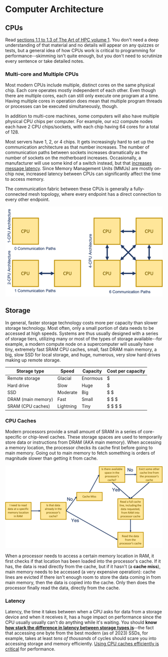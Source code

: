 ---
---

# Computer Architecture



## CPUs

Read [sections 1.1 to 1.3 of The Art of HPC volume 1](EijkhoutHPCTutorialsVol1.pdf#chapter.1). You don't need a deep understanding of that material and no details will appear on any quizzes or tests, but a general idea of how CPUs work is critical to programming for performance--skimming isn't quite enough, but you don't need to scrutinize every sentence or take detailed notes.

### Multi-core and Multiple CPUs

Most modern CPUs include multiple, distinct cores on the same physical chip. Each core operates mostly independent of each other. Even though there are multiple cores, each can still only execute one program at a time. Having multiple cores in operation does mean that multiple program threads or processes can be executed simultaneously, though.

In addition to multi-core machines, some computers will also have multiple physical CPU chips per computer. For example, our `m12` compute nodes each have 2 CPU chips/sockets, with each chip having 64 cores for a total of 128.

Most servers have 1, 2, or 4 chips. It gets increasingly hard to set up the communication architecture as that number increases. The number of communication paths between sockets increases dramatically as the number of sockets on the motherboard increases. Occasionally, a manufacturer will use some kind of a switch instead, but that [increases message latency](https://en.wikipedia.org/wiki/Non-uniform_memory_access). Since Memory Management Units (MMUs) are mostly on-chip now, increased latency between CPUs can significantly affect the time to access memory.

The communication fabric between these CPUs is generally a fully-connected mesh topology, where every endpoint has a direct connection to every other endpoint.

![Mutli-CPU topology](../img/multi-cpu-architecture.png)



## Storage

In general, faster storage technology costs more per capacity than slower storage technology. Most often, only a small portion of data needs to be accessed at high speeds. Systems are thus usually designed with a series of storage tiers, utilizing many or most of the types of storage available--for example, a modern compute node on a supercomputer will usually have tiny, extremely fast SRAM CPU caches, small, fast DRAM main memory, a big, slow SSD for local storage, and huge, numerous, very slow hard drives making up remote storage.

| Storage type | Speed | Capacity | Cost per capacity |
| --- | --- | --- | --- |
| Remote storage | Glacial | Enormous | $ |
| Hard drive | Slow | Huge | $ |
| SSD | Moderate | Big | $ $ |
| DRAM (main memory) | Fast | Small | $ $ $ |
| SRAM (CPU caches) | Lightning | Tiny | $ $ $ $ |

### CPU Caches

Modern processors provide a small amount of SRAM in a series of core-specific or chip-level caches. These storage spaces are used to temporarily store data or instructions from DRAM (AKA main memory). When accessing a memory location, the processor checks its cache first before going to main memory. Going out to main memory to fetch something is orders of magnitude slower than getting it from cache.

![Cache control flow](../img/cache-control-flow.png)

When a processor needs to access a certain memory location in RAM, it first checks if that location has been loaded into the processor's cache. If it has, the data is read directly from the cache, but if it hasn't (a **cache miss**), main memory needs to be accessed (a very expensive operation): cache lines are evicted if there isn't enough room to store the data coming in from main memory, then the data is copied into the cache. Only then does the processor finally read the data, directly from the cache.

### Latency

Latency, the time it takes between when a CPU asks for data from a storage device and when it receives it, has a huge impact on performance since the CPU usually usually can't do anything while it's waiting. You should **know [how stark the difference in latency between storage types is](https://gist.github.com/jboner/2841832)**--the fact that accessing one byte from the best modern (as of 2023) SSDs, for example, takes at least *tens of thousands* of cycles should scare you into accessing storage and memory efficiently. [Using CPU caches efficiently is critical](http://gameprogrammingpatterns.com/data-locality.html) for performance.
